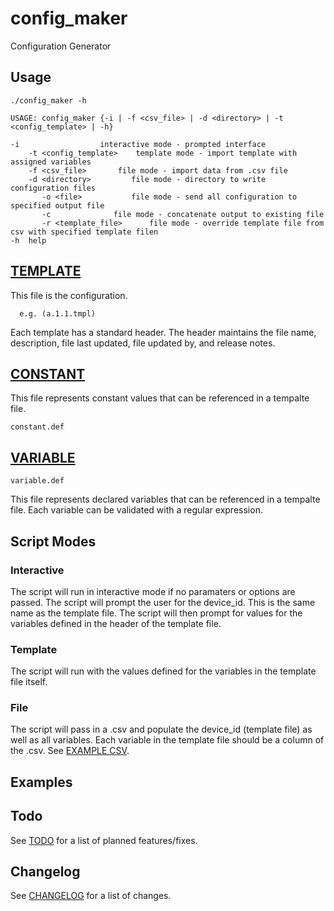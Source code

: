 # config_maker
Configuration Generator

## Usage

    ./config_maker -h
    
    USAGE: config_maker {-i | -f <csv_file> | -d <directory> | -t <config_template> | -h}

	-i			        interactive mode - prompted interface
		-t <config_template>	template mode - import template with assigned variables
		-f <csv_file>		file mode - import data from .csv file
		-d <directory>		   file mode - directory to write configuration files
		   -o <file>		   file mode - send all configuration to specified output file
		   -c			   file mode - concatenate output to existing file
		   -r <template_file>	   file mode - override template file from csv with specified template filen
	-h	help

## [TEMPLATE](a1.1.tmpl)
This file is the configuration.

      e.g. (a.1.1.tmpl)
  
Each template has a standard header.  The header
maintains the file name, description, file last updated,
file updated by, and release notes.


## [CONSTANT](constant.def)
This file represents constant values that can be referenced in a tempalte file.

    constant.def

## [VARIABLE](variable.def)

    variable.def

This file represents declared variables that can be referenced in a tempalte file.  Each variable can be validated with a regular expression.

## Script Modes

### Interactive
The script will run in interactive mode if no paramaters or options are passed.  The script will prompt the user for the device_id.  This is the same name as the template file.  The script will then prompt for values for the variables defined in the header of the template file.

### Template
The script will run with the values defined for the variables in the template file itself.

### File
The script will pass in a .csv and populate the device_id (template file) as well as all variables.  Each variable in the template file should be a column of the .csv.  See [EXAMPLE CSV](sample.csv).
      
## Examples

## Todo
See [TODO](TODO.md) for a list of planned features/fixes.

## Changelog
See [CHANGELOG](CHANGELOG.md) for a list of changes.
